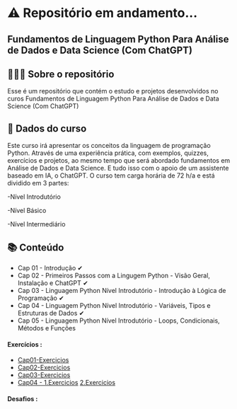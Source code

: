 # ⚠ Repositório em andamento...

## Fundamentos de Linguagem Python Para Análise de Dados e Data Science (Com ChatGPT)

## 👩🏾‍💻 Sobre o repositório

Esse é um repositório que contém o estudo e projetos desenvolvidos no curos Fundamentos de Linguagem Python Para Análise de Dados e Data Science (Com ChatGPT)

## 🎲 Dados do curso

Este curso irá apresentar os conceitos da linguagem de programação Python. Através de uma experiência prática, com exemplos, quizzes, exercícios e projetos, ao mesmo tempo que será abordado fundamentos em Análise de Dados e Data Science. E tudo isso com o apoio de um assistente baseado em IA, o ChatGPT.
O curso tem carga horária de 72 h/a e está dividido em 3 partes:

-Nível Introdutório

-Nível Básico

-Nível Intermediário



## 📚 Conteúdo
- Cap 01 - Introdução ✔
- Cap 02 - Primeiros Passos com a Lingugem Python - Visão Geral, Instalação e ChatGPT ✔
- Cap 03 - Linguagem Python Nível Introdutório - Introdução à Lógica de Programação ✔
- Cap 04 - Linguagem Python Nível Introdutório - Variáveis, Tipos e Estruturas de Dados ✔
- Cap 05 - Linguagem Python Nível Introdutório - Loops, Condicionais, Métodos e Funções

#### Exercícios :
- [Cap01-Exercicios]()
- [Cap02-Exercicios](Cap02/Teste.ipynb)
- [Cap03-Exercicios](Cap03/DSA-Python-Cap03-01-Intro.ipynb)
- [Cap04 - 1.Exercicios](Cap05/Notebooks/DSA-Python-Cap05-Exercicios-Funcoes.ipynb) [2.Exercicios](Cap05/Notebooks/DSA-Python-Cap05-Exercicios-Loops-Condiconais.ipynb)


#### Desafios :
